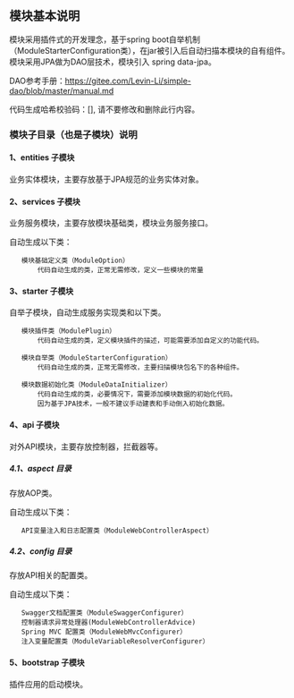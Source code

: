 

## 模块基本说明
  
   模块采用插件式的开发理念，基于spring boot自举机制（ModuleStarterConfiguration类），在jar被引入后自动扫描本模块的自有组件。
   模块采用JPA做为DAO层技术，模块引入 spring data-jpa。
   
   DAO参考手册：https://gitee.com/Levin-Li/simple-dao/blob/master/manual.md

   代码生成哈希校验码：[], 请不要修改和删除此行内容。

### 模块子目录（也是子模块）说明
    
#### 1、entities 子模块

   业务实体模块，主要存放基于JPA规范的业务实体对象。
      
#### 2、services 子模块

   业务服务模块，主要存放模块基础类，模块业务服务接口。
   
   自动生成以下类： 
      
       模块基础定义类（ModuleOption）
           代码自动生成的类，正常无需修改，定义一些模块的常量
           

#### 3、starter 子模块

   自举子模块，自动生成服务实现类和以下类。
   
       模块插件类（ModulePlugin）
           代码自动生成的类，定义模块插件的描述，可能需要添加自定义的功能代码。
           
       模块自举类（ModuleStarterConfiguration） 
           代码自动生成的类，正常无需修改，主要扫描模块包名下的各种组件。

       模块数据初始化类（ModuleDataInitializer）
           代码自动生成的类，必要情况下，需要添加模块数据的初始化代码。
           因为基于JPA技术，一般不建议手动建表和手动倒入初始化数据。 
         
#### 4、api 子模块
      
   对外API模块，主要存放控制器，拦截器等。

##### 4.1、aspect 目录
       
  存放AOP类。
       
  自动生成以下类：
  
       API变量注入和日志配置类（ModuleWebControllerAspect）
       
##### 4.2、config 目录

   存放API相关的配置类。
       
   自动生成以下类：
   
       Swagger文档配置类（ModuleSwaggerConfigurer）
       控制器请求异常处理器(ModuleWebControllerAdvice)
       Spring MVC 配置类（ModuleWebMvcConfigurer）
       注入变量配置类（ModuleVariableResolverConfigurer）
       
#### 5、bootstrap 子模块
      
   插件应用的启动模块。

